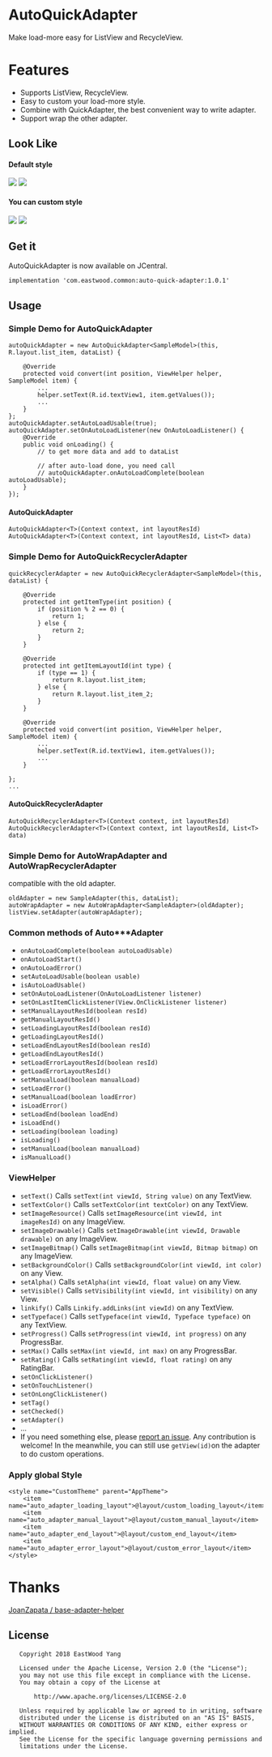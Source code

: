 # AutoQuickAdapter
Make load-more easy for ListView and RecycleView.

# Features
* Supports ListView, RecycleView.
* Easy to custom your load-more style.
* Combine with QuickAdapter, the best convenient way to write adapter.
* Support wrap the other adapter.

## Look Like
#### Default style
<img src='https://github.com/EastWoodYang/AutoQuickAdapter/blob/master/picture/1.png'/>

<img src='https://github.com/EastWoodYang/AutoQuickAdapter/blob/master/picture/1.gif'/>

#### You can custom style
<img src='https://github.com/EastWoodYang/AutoQuickAdapter/blob/master/picture/2.png'/>

<img src='https://github.com/EastWoodYang/AutoQuickAdapter/blob/master/picture/2.gif'/>

## Get it
AutoQuickAdapter is now available on JCentral.

    implementation 'com.eastwood.common:auto-quick-adapter:1.0.1'


## Usage

### Simple Demo for AutoQuickAdapter

    autoQuickAdapter = new AutoQuickAdapter<SampleModel>(this, R.layout.list_item, dataList) {

        @Override
        protected void convert(int position, ViewHelper helper, SampleModel item) {
            ...
            helper.setText(R.id.textView1, item.getValues());
            ...
        }
    };
    autoQuickAdapter.setAutoLoadUsable(true);
    autoQuickAdapter.setOnAutoLoadListener(new OnAutoLoadListener() {
        @Override
        public void onLoading() {
            // to get more data and add to dataList
            
            // after auto-load done, you need call
            // autoQuickAdapter.onAutoLoadComplete(boolean autoLoadUsable);
        }
    });

#### AutoQuickAdapter

    AutoQuickAdapter<T>(Context context, int layoutResId)
    AutoQuickAdapter<T>(Context context, int layoutResId, List<T> data)
    
    
### Simple Demo for AutoQuickRecyclerAdapter

    quickRecyclerAdapter = new AutoQuickRecyclerAdapter<SampleModel>(this, dataList) {
        
        @Override
        protected int getItemType(int position) {
            if (position % 2 == 0) {
                return 1;
            } else {
                return 2;
            }
        }
     
        @Override
        protected int getItemLayoutId(int type) {
            if (type == 1) {
                return R.layout.list_item;
            } else {
                return R.layout.list_item_2;
            }
        }
     
        @Override
        protected void convert(int position, ViewHelper helper, SampleModel item) {
            ...
            helper.setText(R.id.textView1, item.getValues());
            ...
        }
        
    };
    ...

#### AutoQuickRecyclerAdapter
    
    AutoQuickRecyclerAdapter<T>(Context context, int layoutResId)
    AutoQuickRecyclerAdapter<T>(Context context, int layoutResId, List<T> data)


### Simple Demo for AutoWrapAdapter and AutoWrapRecyclerAdapter
compatible with the old adapter.

    oldAdapter = new SampleAdapter(this, dataList);
    autoWrapAdapter = new AutoWrapAdapter<SampleAdapter>(oldAdapter);
    listView.setAdapter(autoWrapAdapter);

###  Common methods of Auto***Adapter

* ```onAutoLoadComplete(boolean autoLoadUsable)```
* ```onAutoLoadStart()```
* ```onAutoLoadError()```
* ```setAutoLoadUsable(boolean usable)```
* ```isAutoLoadUsable()```
* ```setOnAutoLoadListener(OnAutoLoadListener listener)```
* ```setOnLastItemClickListener(View.OnClickListener listener)```
* ```setManualLayoutResId(boolean resId)```
* ```getManualLayoutResId()```
* ```setLoadingLayoutResId(boolean resId)```
* ```getLoadingLayoutResId()```
* ```setLoadEndLayoutResId(boolean resId)```
* ```getLoadEndLayoutResId()```
* ```setLoadErrorLayoutResId(boolean resId)```
* ```getLoadErrorLayoutResId()```
* ```setManualLoad(boolean manualLoad)```
* ```setLoadError()```
* ```setManualLoad(boolean loadError)```
* ```isLoadError()```
* ```setLoadEnd(boolean loadEnd)```
* ```isLoadEnd()```
* ```setLoading(boolean loading)```
* ```isLoading()```
* ```setManualLoad(boolean manualLoad)```
* ```isManualLoad()```

### ViewHelper
* ```setText()``` Calls ```setText(int viewId, String value)``` on any TextView.
* ```setTextColor()``` Calls ```setTextColor(int textColor)``` on any TextView.
* ```setImageResource()``` Calls ```setImageResource(int viewId, int imageResId)``` on any ImageView.
* ```setImageDrawable()``` Calls ```setImageDrawable(int viewId, Drawable drawable)``` on any ImageView.
* ```setImageBitmap()``` Calls ```setImageBitmap(int viewId, Bitmap bitmap)``` on any ImageView.
* ```setBackgroundColor()``` Calls ```setBackgroundColor(int viewId, int color)``` on any View.
* ```setAlpha()``` Calls ```setAlpha(int viewId, float value)``` on any View.
* ```setVisible()``` Calls ```setVisibility(int viewId, int visibility)``` on any View.
* ```linkify()``` Calls ```Linkify.addLinks(int viewId)``` on any TextView.
* ```setTypeface()``` Calls ```setTypeface(int viewId, Typeface typeface)``` on any TextView.
* ```setProgress()``` Calls ```setProgress(int viewId, int progress)``` on any ProgressBar.
* ```setMax()``` Calls ```setMax(int viewId, int max)``` on any ProgressBar.
* ```setRating()``` Calls ```setRating(int viewId, float rating)``` on any RatingBar.
* ```setOnClickListener()```
* ```setOnTouchListener()```
* ```setOnLongClickListener()```
* ```setTag()```
* ```setChecked()```
* ```setAdapter()```
* ...
* If you need something else, please [report an issue](https://github.com/EastWoodYang/AutoQuickAdapter/issues). Any contribution is welcome! In the meanwhile, you can still use ```getView(id)```on the adapter to do custom operations.

### Apply global Style

    <style name="CustomTheme" parent="AppTheme">
        <item name="auto_adapter_loading_layout">@layout/custom_loading_layout</item>
        <item name="auto_adapter_manual_layout">@layout/custom_manual_layout</item>
        <item name="auto_adapter_end_layout">@layout/custom_end_layout</item>
        <item name="auto_adapter_error_layout">@layout/custom_error_layout</item>
    </style>


# Thanks
[JoanZapata / base-adapter-helper](https://github.com/JoanZapata/base-adapter-helper)   


## License
```
   Copyright 2018 EastWood Yang

   Licensed under the Apache License, Version 2.0 (the "License");
   you may not use this file except in compliance with the License.
   You may obtain a copy of the License at

       http://www.apache.org/licenses/LICENSE-2.0

   Unless required by applicable law or agreed to in writing, software
   distributed under the License is distributed on an "AS IS" BASIS,
   WITHOUT WARRANTIES OR CONDITIONS OF ANY KIND, either express or implied.
   See the License for the specific language governing permissions and
   limitations under the License.
```
